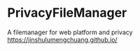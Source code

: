 # PrivacyFileManager
A filemanager for web platform and privacy
https://jinshulumengchuang.github.io/
